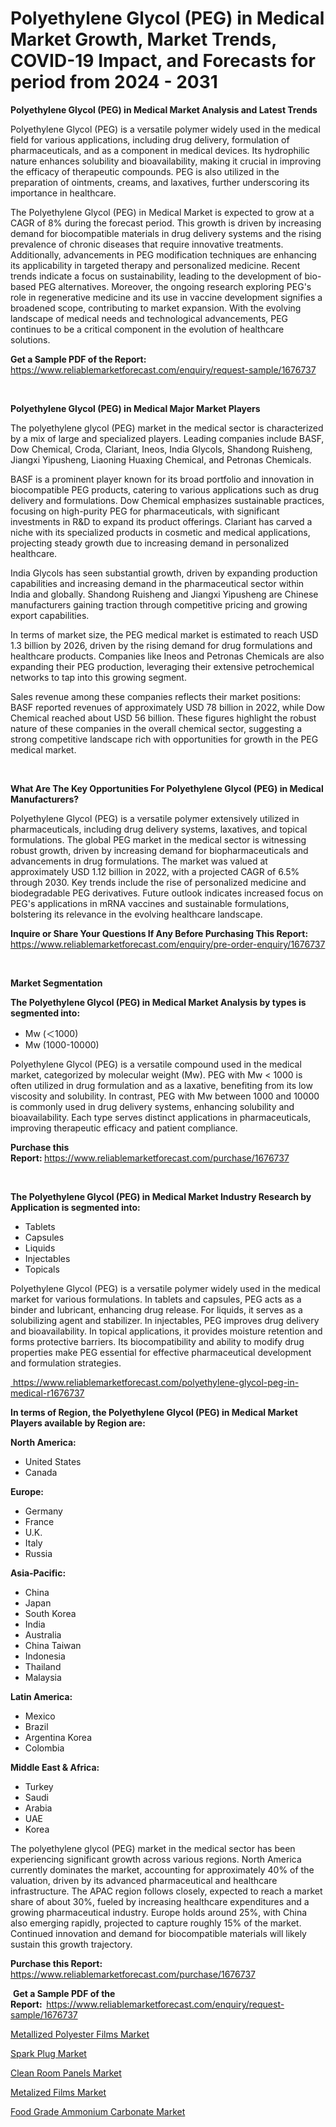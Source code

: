 <p><h1>Polyethylene Glycol (PEG) in Medical Market Growth, Market Trends, COVID-19 Impact, and Forecasts for period from 2024 - 2031</h1></p><p><strong>Polyethylene Glycol (PEG) in Medical Market Analysis and Latest Trends</strong></p>
<p><p>Polyethylene Glycol (PEG) is a versatile polymer widely used in the medical field for various applications, including drug delivery, formulation of pharmaceuticals, and as a component in medical devices. Its hydrophilic nature enhances solubility and bioavailability, making it crucial in improving the efficacy of therapeutic compounds. PEG is also utilized in the preparation of ointments, creams, and laxatives, further underscoring its importance in healthcare.</p><p>The Polyethylene Glycol (PEG) in Medical Market is expected to grow at a CAGR of 8% during the forecast period. This growth is driven by increasing demand for biocompatible materials in drug delivery systems and the rising prevalence of chronic diseases that require innovative treatments. Additionally, advancements in PEG modification techniques are enhancing its applicability in targeted therapy and personalized medicine. Recent trends indicate a focus on sustainability, leading to the development of bio-based PEG alternatives. Moreover, the ongoing research exploring PEG's role in regenerative medicine and its use in vaccine development signifies a broadened scope, contributing to market expansion. With the evolving landscape of medical needs and technological advancements, PEG continues to be a critical component in the evolution of healthcare solutions.</p></p>
<p><strong>Get a Sample PDF of the Report:&nbsp;</strong> <a href="https://www.reliablemarketforecast.com/enquiry/request-sample/1676737?utm_campaign=1102&utm_medium=2&utm_source=Github&utm_content=ia&utm_term=11122024&utm_id=polyethylene-glycol-peg-in-medical">https://www.reliablemarketforecast.com/enquiry/request-sample/1676737</a></p>
<p>&nbsp;</p>
<p><strong>Polyethylene Glycol (PEG) in Medical Major Market Players</strong></p>
<p><p>The polyethylene glycol (PEG) market in the medical sector is characterized by a mix of large and specialized players. Leading companies include BASF, Dow Chemical, Croda, Clariant, Ineos, India Glycols, Shandong Ruisheng, Jiangxi Yipusheng, Liaoning Huaxing Chemical, and Petronas Chemicals.</p><p>BASF is a prominent player known for its broad portfolio and innovation in biocompatible PEG products, catering to various applications such as drug delivery and formulations. Dow Chemical emphasizes sustainable practices, focusing on high-purity PEG for pharmaceuticals, with significant investments in R&D to expand its product offerings. Clariant has carved a niche with its specialized products in cosmetic and medical applications, projecting steady growth due to increasing demand in personalized healthcare.</p><p>India Glycols has seen substantial growth, driven by expanding production capabilities and increasing demand in the pharmaceutical sector within India and globally. Shandong Ruisheng and Jiangxi Yipusheng are Chinese manufacturers gaining traction through competitive pricing and growing export capabilities.</p><p>In terms of market size, the PEG medical market is estimated to reach USD 1.3 billion by 2026, driven by the rising demand for drug formulations and healthcare products. Companies like Ineos and Petronas Chemicals are also expanding their PEG production, leveraging their extensive petrochemical networks to tap into this growing segment.</p><p>Sales revenue among these companies reflects their market positions: BASF reported revenues of approximately USD 78 billion in 2022, while Dow Chemical reached about USD 56 billion. These figures highlight the robust nature of these companies in the overall chemical sector, suggesting a strong competitive landscape rich with opportunities for growth in the PEG medical market.</p></p>
<p>&nbsp;</p>
<p><strong>What Are The Key Opportunities For Polyethylene Glycol (PEG) in Medical Manufacturers?</strong></p>
<p><p>Polyethylene Glycol (PEG) is a versatile polymer extensively utilized in pharmaceuticals, including drug delivery systems, laxatives, and topical formulations. The global PEG market in the medical sector is witnessing robust growth, driven by increasing demand for biopharmaceuticals and advancements in drug formulations. The market was valued at approximately USD 1.12 billion in 2022, with a projected CAGR of 6.5% through 2030. Key trends include the rise of personalized medicine and biodegradable PEG derivatives. Future outlook indicates increased focus on PEG's applications in mRNA vaccines and sustainable formulations, bolstering its relevance in the evolving healthcare landscape.</p></p>
<p><strong>Inquire or Share Your Questions If Any Before Purchasing This Report:</strong> <a href="https://www.reliablemarketforecast.com/enquiry/pre-order-enquiry/1676737?utm_campaign=1102&utm_medium=2&utm_source=Github&utm_content=ia&utm_term=11122024&utm_id=polyethylene-glycol-peg-in-medical">https://www.reliablemarketforecast.com/enquiry/pre-order-enquiry/1676737</a></p>
<p>&nbsp;</p>
<p><strong>Market Segmentation</strong></p>
<p><strong>The Polyethylene Glycol (PEG) in Medical Market Analysis by types is segmented into:</strong></p>
<p><ul><li>Mw (＜1000)</li><li>Mw (1000-10000)</li></ul></p>
<p><p>Polyethylene Glycol (PEG) is a versatile compound used in the medical market, categorized by molecular weight (Mw). PEG with Mw < 1000 is often utilized in drug formulation and as a laxative, benefiting from its low viscosity and solubility. In contrast, PEG with Mw between 1000 and 10000 is commonly used in drug delivery systems, enhancing solubility and bioavailability. Each type serves distinct applications in pharmaceuticals, improving therapeutic efficacy and patient compliance.</p></p>
<p><strong>Purchase this Report:&nbsp;</strong><a href="https://www.reliablemarketforecast.com/purchase/1676737?utm_campaign=1102&utm_medium=2&utm_source=Github&utm_content=ia&utm_term=11122024&utm_id=polyethylene-glycol-peg-in-medical">https://www.reliablemarketforecast.com/purchase/1676737</a></p>
<p>&nbsp;</p>
<p><strong>The Polyethylene Glycol (PEG) in Medical Market Industry Research by Application is segmented into:</strong></p>
<p><ul><li>Tablets</li><li>Capsules</li><li>Liquids</li><li>Injectables</li><li>Topicals</li></ul></p>
<p><p>Polyethylene Glycol (PEG) is a versatile polymer widely used in the medical market for various formulations. In tablets and capsules, PEG acts as a binder and lubricant, enhancing drug release. For liquids, it serves as a solubilizing agent and stabilizer. In injectables, PEG improves drug delivery and bioavailability. In topical applications, it provides moisture retention and forms protective barriers. Its biocompatibility and ability to modify drug properties make PEG essential for effective pharmaceutical development and formulation strategies.</p></p>
<p><a href="https://www.reliablemarketforecast.com/polyethylene-glycol-peg-in-medical-r1676737?utm_campaign=1102&utm_medium=2&utm_source=Github&utm_content=ia&utm_term=11122024&utm_id=polyethylene-glycol-peg-in-medical">&nbsp;https://www.reliablemarketforecast.com/polyethylene-glycol-peg-in-medical-r1676737</a></p>
<p><strong>In terms of Region, the Polyethylene Glycol (PEG) in Medical Market Players available by Region are:</strong></p>
<p>
    <p> <strong> North America: </strong>
        <ul>
            <li>United States</li>
            <li>Canada</li>
        </ul>
        </p> 
    <p> <strong> Europe: </strong>
        <ul>
            <li>Germany</li>
            <li>France</li>
            <li>U.K.</li>
            <li>Italy</li>
            <li>Russia</li>
        </ul>
        </p> 
    <p> <strong> Asia-Pacific: </strong>
        <ul>
            <li>China</li>
            <li>Japan</li>
            <li>South Korea</li>
            <li>India</li>
            <li>Australia</li>
            <li>China Taiwan</li>
            <li>Indonesia</li>
            <li>Thailand</li>
            <li>Malaysia</li>
        </ul>
        </p> 
    <p> <strong> Latin America: </strong>
        <ul>
            <li>Mexico</li>
            <li>Brazil</li>
            <li>Argentina Korea</li>
            <li>Colombia</li>
        </ul>
        </p> 
    <p> <strong> Middle East & Africa: </strong>
        <ul>
            <li>Turkey</li>
            <li>Saudi</li>
            <li>Arabia</li>
            <li>UAE</li>
            <li>Korea</li>
        </ul>
    </p>
    </p>
<p><p>The polyethylene glycol (PEG) market in the medical sector has been experiencing significant growth across various regions. North America currently dominates the market, accounting for approximately 40% of the valuation, driven by its advanced pharmaceutical and healthcare infrastructure. The APAC region follows closely, expected to reach a market share of about 30%, fueled by increasing healthcare expenditures and a growing pharmaceutical industry. Europe holds around 25%, with China also emerging rapidly, projected to capture roughly 15% of the market. Continued innovation and demand for biocompatible materials will likely sustain this growth trajectory.</p></p>
<p><strong>Purchase this Report: </strong><a href="https://www.reliablemarketforecast.com/purchase/1676737?utm_campaign=1102&utm_medium=2&utm_source=Github&utm_content=ia&utm_term=11122024&utm_id=polyethylene-glycol-peg-in-medical">https://www.reliablemarketforecast.com/purchase/1676737</a></p>
<p>&nbsp;<strong>Get a Sample PDF of the Report:&nbsp;&nbsp;</strong><a href="https://www.reliablemarketforecast.com/enquiry/request-sample/1676737?utm_campaign=1102&utm_medium=2&utm_source=Github&utm_content=ia&utm_term=11122024&utm_id=polyethylene-glycol-peg-in-medical">https://www.reliablemarketforecast.com/enquiry/request-sample/1676737</a></p>
<p><strong></strong></p>
<p><p><a href="https://www.linkedin.com/pulse/metallized-polyester-films-market-analysis-anticipated-10-cagr-wr0zf?utm_campaign=1102&utm_medium=2&utm_source=Github&utm_content=ia&utm_term=11122024&utm_id=polyethylene-glycol-peg-in-medical">Metallized Polyester Films Market</a></p><p><a href="https://www.linkedin.com/pulse/c-hannibex-sqmmf?utm_campaign=1102&utm_medium=2&utm_source=Github&utm_content=ia&utm_term=11122024&utm_id=polyethylene-glycol-peg-in-medical">Spark Plug Market</a></p><p><a href="https://www.linkedin.com/pulse/strategic-analysis-clean-room-panels-market-forecast-1bv7f?utm_campaign=1102&utm_medium=2&utm_source=Github&utm_content=ia&utm_term=11122024&utm_id=polyethylene-glycol-peg-in-medical">Clean Room Panels Market</a></p><p><a href="https://www.linkedin.com/pulse/metalized-films-market-review-strategic-growth-forecasted-twoof?utm_campaign=1102&utm_medium=2&utm_source=Github&utm_content=ia&utm_term=11122024&utm_id=polyethylene-glycol-peg-in-medical">Metalized Films Market</a></p><p><a href="https://github.com/vimar16th/Market-Research-Report-List-7/blob/main/food-grade-ammonium-carbonate-market.md?utm_campaign=1102&utm_medium=2&utm_source=Github&utm_content=ia&utm_term=11122024&utm_id=polyethylene-glycol-peg-in-medical">Food Grade Ammonium Carbonate Market</a></p></p>